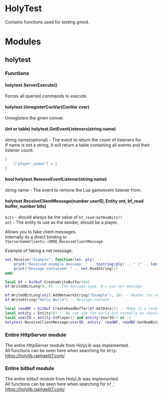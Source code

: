 # HolyTest

Contains functions used for testing gmod.  

# Modules

## holytest

### Functions

#### holytest.ServerExecute()
Forces all queried commands to execute.  

#### holytest.UnregisterConVar(ConVar cvar)
Unregisters the given convar.  

#### (int or table) holytest.GetEventListeners(string name)
string name(optional) - The event to return the count of listeners for.  
If name is not a string, it will return a table containing all events and their listener count:  
```lua
{
	["player_spawn"] = 1
}
```

#### bool holytest.RemoveEventListener(string name)
string name - The event to remove the Lua gameevent listener from.  

#### holytest.ReceiveClientMessage(number userID, Entity ent, bf_read buffer, number bits)
`bits` - should always be the value of `bf_read:GetNumBits()`  
`ent` - The entity to use as the sender, should be a player.  

Allows you to fake client messages.  
Internally its a direct binding to `IServerGameClients::GMOD_ReceiveClientMessage`  

Example of faking a net message:  
```lua
net.Receive("Example", function(len, ply)
    print("Received example message: " .. tostring(ply) .. " (" .. len .. ")")
    print("Message contained: " .. net.ReadString())
end)

local bf = bitbuf.CreateWriteBuffer(64)
bf:WriteUBitLong(0, 8) -- The message type. 0 = Lua net message

bf:WriteUBitLong(util.AddNetworkString("Example"), 16) -- Header for net.ReadHeader
bf:WriteString("Hello World") -- Message content

local readBF = bitbuf.CreateReadBuffer(bf:GetData()) -- Make it a read buffer.
local entity = Entity(0) -- We can use the world but normally we shouldn't.
local userID = entity:IsPlayer() and entity:UserID() or -1
holytest.ReceiveClientMessage(userID, entity, readBF, readBF:GetNumBits())
```

### Entire HttpServer module
The entire HttpServer module from HolyLib was implemented.  
All functions can be seen here when searching for `Http`: https://holylib.raphaelit7.com/

### Entire bitbuf module
The entire bitbuf module from HolyLib was implemented.  
All functions can be seen here when searching for `bf_`: https://holylib.raphaelit7.com/